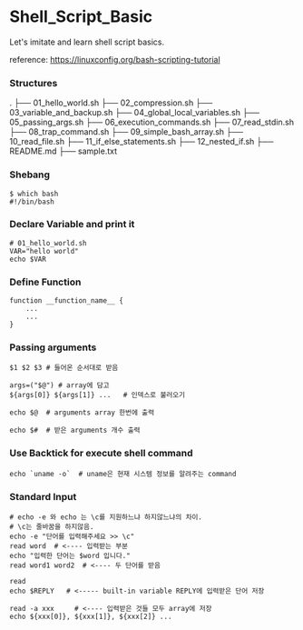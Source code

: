 # Shell_Script_Basic

Let's imitate and learn shell script basics.

reference: https://linuxconfig.org/bash-scripting-tutorial

### Structures
.
├── 01_hello_world.sh
├── 02_compression.sh
├── 03_variable_and_backup.sh
├── 04_global_local_variables.sh
├── 05_passing_args.sh
├── 06_execution_commands.sh
├── 07_read_stdin.sh
├── 08_trap_command.sh
├── 09_simple_bash_array.sh
├── 10_read_file.sh
├── 11_if_else_statements.sh
├── 12_nested_if.sh
├── README.md
├── sample.txt

### Shebang
```
$ which bash
#!/bin/bash
```

### Declare Variable and print it
```
# 01_hello_world.sh
VAR="hello world"
echo $VAR
```

### Define Function
```
function __function_name__ {
    ...
	...
}
```

### Passing arguments
```
$1 $2 $3 # 들어온 순서대로 받음

args=("$@") # array에 담고
${args[0]} ${args[1]} ...   # 인덱스로 불러오기

echo $@  # arguments array 한번에 출력

echo $#  # 받은 arguments 개수 출력
```

### Use Backtick for execute shell command
```
echo `uname -o`  # uname은 현재 시스템 정보를 알려주는 command
```

### Standard Input
```
# echo -e 와 echo 는 \c를 지원하느냐 하지않느냐의 차이.
# \c는 줄바꿈을 하지않음.
echo -e "단어를 입력해주세요 >> \c"
read word  # <---- 입력받는 부분
echo "입력한 단어는 $word 입니다."
read word1 word2  # <---- 두 단어를 받음

read
echo $REPLY   # <----- built-in variable REPLY에 입력받은 단어 저장

read -a xxx     # <---- 입력받은 것들 모두 array에 저장
echo ${xxx[0]}, ${xxx[1]}, ${xxx[2]} ...
```
